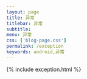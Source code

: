 ```yaml
---
layout: page
title: 异常
titlebar: 异常
subtitle: 
menu: 异常
css: ['blog-page.css']
permalink: /exception
keywords: android,异常
---
```

{% include exception.html %}